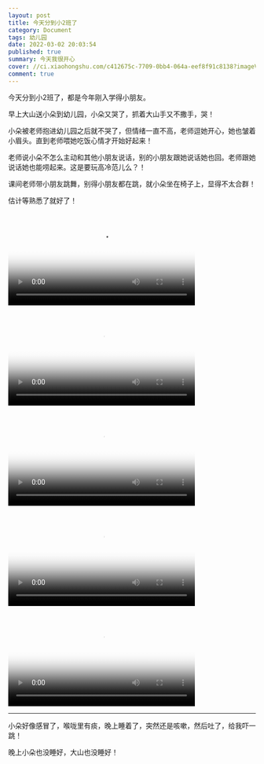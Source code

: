 ```yaml
---
layout: post
title: 今天分到小2班了
category: Document
tags: 幼儿园
date: 2022-03-02 20:03:54
published: true
summary: 今天我很开心
cover: //ci.xiaohongshu.com/c412675c-7709-0bb4-064a-eef8f91c8138?imageView2/2/w/1080/format/jpg
comment: true
---
```


今天分到小2班了，都是今年刚入学得小朋友。

早上大山送小朵到幼儿园，小朵又哭了，抓着大山手又不撒手，哭！

小朵被老师抱进幼儿园之后就不哭了，但情绪一直不高，老师逗她开心，她也皱着小眉头。直到老师喂她吃饭心情才开始好起来！

老师说小朵不怎么主动和其他小朋友说话，别的小朋友跟她说话她也回。老师跟她说话她也能唠起来。这是要玩高冷范儿么？！

课间老师带小朋友跳舞，别得小朋友都在跳，就小朵坐在椅子上，显得不太合群！

估计等熟悉了就好了！

<!--
[![我今天上学不太开心](//ci.xiaohongshu.com/c412675c-7709-0bb4-064a-eef8f91c8138?imageView2/2/w/1080/format/jpg)](https://www.xiaohongshu.com/discovery/item/621f649a000000000102554d)
-->

<video class="xhs_video" controls="controls" objectfit="contain" width="380px" poster="//ci.xiaohongshu.com/c412675c-7709-0bb4-064a-eef8f91c8138?imageView2/2/w/1080/format/jpg" src="621f649a000000000102554d"></video>

<!--
[![老师喂我吃饭](//ci.xiaohongshu.com/92144592-33d1-01d4-4697-3c8bccc43717?imageView2/2/w/1080/format/jpg)](https://www.xiaohongshu.com/discovery/item/621f64ba000000002103e53a)
-->

<video class="xhs_video" controls="controls" objectfit="contain" width="380px" poster="//ci.xiaohongshu.com/92144592-33d1-01d4-4697-3c8bccc43717?imageView2/2/w/1080/format/jpg" src="621f64ba000000002103e53a"></video>

<!--
[![小朋友和我玩](//ci.xiaohongshu.com/ad42e62d-d830-e0f4-65a3-396129e076a8?imageView2/2/w/1080/format/jpg)](https://www.xiaohongshu.com/discovery/item/621f64d7000000000102d846)
-->

<video class="xhs_video" controls="controls" objectfit="contain" width="380px" poster="//ci.xiaohongshu.com/ad42e62d-d830-e0f4-65a3-396129e076a8?imageView2/2/w/1080/format/jpg" src="621f64d7000000000102d846"></video>

<!--
[![自己动手玩](//ci.xiaohongshu.com/2e4e8cfc-ff02-70cc-2616-8aeccb689ca9?imageView2/2/w/1080/format/jpg)](https://www.xiaohongshu.com/discovery/item/621f64f5000000002103e772)
-->

<video class="xhs_video" controls="controls" objectfit="contain" width="380px" poster="//ci.xiaohongshu.com/2e4e8cfc-ff02-70cc-2616-8aeccb689ca9?imageView2/2/w/1080/format/jpg" src="621f64f5000000002103e772"></video>

<!--
[![你们跳吧我不爱动](//ci.xiaohongshu.com/b3df6c3a-8823-1f9a-4804-7958da5f6afa?imageView2/2/w/1080/format/jpg)](https://www.xiaohongshu.com/discovery/item/621f652a00000000010287af)
-->

<video class="xhs_video" controls="controls" objectfit="contain" width="380px" poster="//ci.xiaohongshu.com/b3df6c3a-8823-1f9a-4804-7958da5f6afa?imageView2/2/w/1080/format/jpg" src="621f652a00000000010287af"></video>

---

小朵好像感冒了，喉咙里有痰，晚上睡着了，突然还是咳嗽，然后吐了，给我吓一跳！

晚上小朵也没睡好，大山也没睡好！

